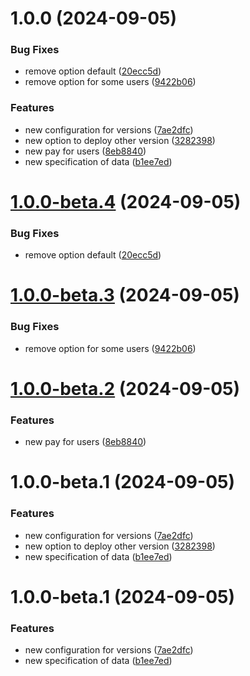 # 1.0.0 (2024-09-05)


### Bug Fixes

* remove option default ([20ecc5d](https://github.com/davidhernandez-adm/semantic-release-configuration/commit/20ecc5dcc1d9b67b456710a41c0de4d876b5a199))
* remove option for some users ([9422b06](https://github.com/davidhernandez-adm/semantic-release-configuration/commit/9422b064b3ee02b415d71176cbd904f894e865b5))


### Features

* new configuration for versions ([7ae2dfc](https://github.com/davidhernandez-adm/semantic-release-configuration/commit/7ae2dfc6796422697fb24a740673001008c0496a))
* new option to deploy other version ([3282398](https://github.com/davidhernandez-adm/semantic-release-configuration/commit/3282398db03ccf98f334f6beaf777ee6d5a7f626))
* new pay for users ([8eb8840](https://github.com/davidhernandez-adm/semantic-release-configuration/commit/8eb8840da98d7717d00dac7b90fdb4e782831b70))
* new specification of data ([b1ee7ed](https://github.com/davidhernandez-adm/semantic-release-configuration/commit/b1ee7ed9230b7bb6eecc666a40b5b2825f81119c))

# [1.0.0-beta.4](https://github.com/davidhernandez-adm/semantic-release-configuration/compare/v1.0.0-beta.3...v1.0.0-beta.4) (2024-09-05)


### Bug Fixes

* remove option default ([20ecc5d](https://github.com/davidhernandez-adm/semantic-release-configuration/commit/20ecc5dcc1d9b67b456710a41c0de4d876b5a199))

# [1.0.0-beta.3](https://github.com/davidhernandez-adm/semantic-release-configuration/compare/v1.0.0-beta.2...v1.0.0-beta.3) (2024-09-05)


### Bug Fixes

* remove option for some users ([9422b06](https://github.com/davidhernandez-adm/semantic-release-configuration/commit/9422b064b3ee02b415d71176cbd904f894e865b5))

# [1.0.0-beta.2](https://github.com/davidhernandez-adm/semantic-release-configuration/compare/v1.0.0-beta.1...v1.0.0-beta.2) (2024-09-05)


### Features

* new pay for users ([8eb8840](https://github.com/davidhernandez-adm/semantic-release-configuration/commit/8eb8840da98d7717d00dac7b90fdb4e782831b70))

# 1.0.0-beta.1 (2024-09-05)


### Features

* new configuration for versions ([7ae2dfc](https://github.com/davidhernandez-adm/semantic-release-configuration/commit/7ae2dfc6796422697fb24a740673001008c0496a))
* new option to deploy other version ([3282398](https://github.com/davidhernandez-adm/semantic-release-configuration/commit/3282398db03ccf98f334f6beaf777ee6d5a7f626))
* new specification of data ([b1ee7ed](https://github.com/davidhernandez-adm/semantic-release-configuration/commit/b1ee7ed9230b7bb6eecc666a40b5b2825f81119c))

# 1.0.0-beta.1 (2024-09-05)


### Features

* new configuration for versions ([7ae2dfc](https://github.com/davidhernandez-adm/semantic-release-configuration/commit/7ae2dfc6796422697fb24a740673001008c0496a))
* new specification of data ([b1ee7ed](https://github.com/davidhernandez-adm/semantic-release-configuration/commit/b1ee7ed9230b7bb6eecc666a40b5b2825f81119c))
